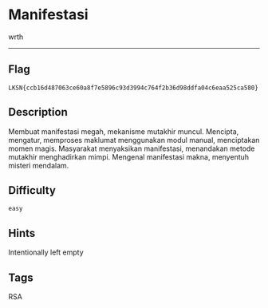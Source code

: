 # Manifestasi

wrth

---

## Flag

```
LKSN{ccb16d487063ce60a8f7e5896c93d3994c764f2b36d98ddfa04c6eaa525ca580}
```

## Description

Membuat manifestasi megah, mekanisme mutakhir muncul. Mencipta, mengatur, memproses maklumat menggunakan modul manual, menciptakan momen magis. Masyarakat menyaksikan manifestasi, menandakan metode mutakhir menghadirkan mimpi. Mengenal manifestasi makna, menyentuh misteri mendalam.

## Difficulty

`easy`

## Hints

Intentionally left empty

## Tags

RSA
